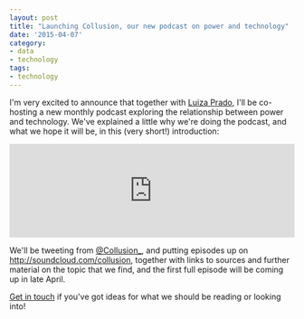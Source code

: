 ```yaml
---
layout: post
title: "Launching Collusion, our new podcast on power and technology"
date: '2015-04-07'
category:
- data
- technology
tags:
- technology
---
```


I'm very excited to announce that together with [Luiza Prado](http://a-pare.de/), I'll be co-hosting a new monthly podcast exploring the relationship between power and technology. We've explained a little why we're doing the podcast, and what we hope it will be, in this (very short!) introduction:

<iframe width="100%" height="166" scrolling="no" frameborder="no" src="https://w.soundcloud.com/player/?url=https%3A//api.soundcloud.com/tracks/199644344&amp;color=ff5500&amp;auto_play=false&amp;hide_related=false&amp;show_comments=true&amp;show_user=true&amp;show_reposts=false"></iframe>

We'll be tweeting from [@Collusion_](http://twitter.com/collusion_), and putting episodes up on http://soundcloud.com/collusion, together with links to sources and further material on the topic that we find, and the first full episode will be coming up in late April.

[Get in touch](http://twitter.com/collusion_) if you've got ideas for what we should be reading or looking into! 

